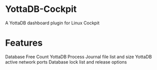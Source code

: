 # YottaDB-Cockpit

A YottaDB dashboard plugin for Linux Cockpit

# Features

Database Free Count
YottaDB Process
Journal file list and size
YottaDB active network ports
Database lock list and release options
